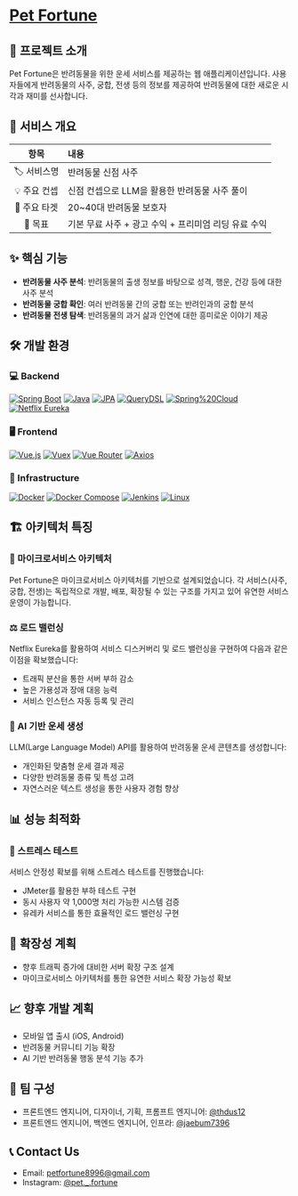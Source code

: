 # [Pet Fortune](https://pet-fortune.com)

## 🐾 프로젝트 소개
Pet Fortune은 반려동물을 위한 운세 서비스를 제공하는 웹 애플리케이션입니다. 사용자들에게 반려동물의 사주, 궁합, 전생 등의 정보를 제공하여 반려동물에 대한 새로운 시각과 재미를 선사합니다.

## 📌 서비스 개요

| **항목** | **내용** |
|:-------:|:--------|
| 🏷️ 서비스명 | 반려동물 신점 사주 |
| 💡 주요 컨셉 | 신점 컨셉으로 LLM을 활용한 반려동물 사주 풀이 |
| 👥 주요 타겟 | 20~40대 반려동물 보호자 |
| 🎯 목표 | 기본 무료 사주 + 광고 수익 + 프리미엄 리딩 유료 수익 |

## ✨ 핵심 기능
- **반려동물 사주 분석**: 반려동물의 출생 정보를 바탕으로 성격, 행운, 건강 등에 대한 사주 분석
- **반려동물 궁합 확인**: 여러 반려동물 간의 궁합 또는 반려인과의 궁합 분석
- **반려동물 전생 탐색**: 반려동물의 과거 삶과 인연에 대한 흥미로운 이야기 제공

## 🛠️ 개발 환경

### 💻 Backend
[![Spring Boot](https://img.shields.io/badge/Spring%20Boot-3.2.3-green)](https://spring.io/projects/spring-boot)
[![Java](https://img.shields.io/badge/Java-17-orange)](https://www.oracle.com/java/)
[![JPA](https://img.shields.io/badge/JPA-yellow)](https://www.oracle.com/java/technologies/persistence-jsp.html)
[![QueryDSL](https://img.shields.io/badge/QueryDSL-5.0.0-brightgreen)](http://querydsl.com/)
[![Spring%20Cloud](https://img.shields.io/badge/Spring%20Cloud-2023.0.0-purple)](https://spring.io/projects/spring-cloud)
[![Netflix Eureka](https://img.shields.io/badge/Netflix%20Eureka-blue)](https://github.com/Netflix/eureka)

### 🖥️ Frontend
[![Vue.js](https://img.shields.io/badge/Vue.js-3.0-green)](https://vuejs.org/)
[![Vuex](https://img.shields.io/badge/Vuex-4.0-darkgreen)](https://vuex.vuejs.org/)
[![Vue Router](https://img.shields.io/badge/Vue%20Router-4.0-yellowgreen)](https://router.vuejs.org/)
[![Axios](https://img.shields.io/badge/Axios-1.6.0-orange)](https://axios-http.com/)

### 🔧 Infrastructure
[![Docker](https://img.shields.io/badge/Docker-blue)](https://www.docker.com/)
[![Docker Compose](https://img.shields.io/badge/Docker%20Compose-lightblue)](https://docs.docker.com/compose/)
[![Jenkins](https://img.shields.io/badge/Jenkins-red)](https://www.jenkins.io/)
[![Linux](https://img.shields.io/badge/Linux-gray)](https://www.linux.org/)

## 🏗️ 아키텍처 특징

### 🧩 마이크로서비스 아키텍처
Pet Fortune은 마이크로서비스 아키텍처를 기반으로 설계되었습니다. 각 서비스(사주, 궁합, 전생)는 독립적으로 개발, 배포, 확장될 수 있는 구조를 가지고 있어 유연한 서비스 운영이 가능합니다.

### ⚖️ 로드 밸런싱
Netflix Eureka를 활용하여 서비스 디스커버리 및 로드 밸런싱을 구현하여 다음과 같은 이점을 확보했습니다:
- 트래픽 분산을 통한 서버 부하 감소
- 높은 가용성과 장애 대응 능력
- 서비스 인스턴스 자동 등록 및 관리

### 🤖 AI 기반 운세 생성
LLM(Large Language Model) API를 활용하여 반려동물 운세 콘텐츠를 생성합니다:
- 개인화된 맞춤형 운세 결과 제공
- 다양한 반려동물 종류 및 특성 고려
- 자연스러운 텍스트 생성을 통한 사용자 경험 향상

## 📊 성능 최적화

### 🧪 스트레스 테스트
서비스 안정성 확보를 위해 스트레스 테스트를 진행했습니다:
- JMeter를 활용한 부하 테스트 구현
- 동시 사용자 약 1,000명 처리 가능한 시스템 검증
- 유레카 서비스를 통한 효율적인 로드 밸런싱 구현

## 🚀 확장성 계획
- 향후 트래픽 증가에 대비한 서버 확장 구조 설계
- 마이크로서비스 아키텍처를 통한 유연한 서비스 확장 가능성 확보

## 📈 향후 개발 계획
- 모바일 앱 출시 (iOS, Android)
- 반려동물 커뮤니티 기능 확장
- AI 기반 반려동물 행동 분석 기능 추가

## 👥 팀 구성
- 프론트엔드 엔지니어, 디자이너, 기획, 프롬프트 엔지니어: [@thdus12](https://github.com/thdus12)
- 프론트엔드 엔지니어, 백엔드 엔지니어, 인프라: [@jaebum7396](https://github.com/jaebum7396)

## 📞 Contact Us
- Email: petfortune8996@gmail.com
- Instagram: [@pet._.fortune](https://www.instagram.com/pet._.fortune)
